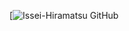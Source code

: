 [![Issei-Hiramatsu GitHub](https://github-readme-stats.vercel.app/api?username=Issei-Hiramatsu&show_icons=true&theme=tokyonigh)
